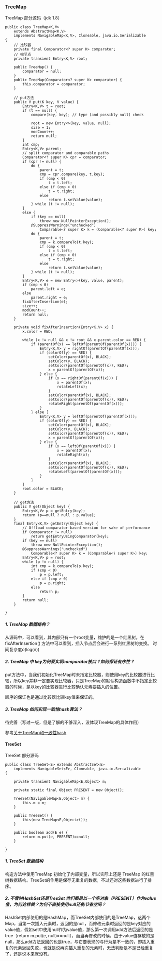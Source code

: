 ### TreeMap

TreeMap 部分源码（jdk 1.8）

```
public class TreeMap<K,V>
    extends AbstractMap<K,V>
    implements NavigableMap<K,V>, Cloneable, java.io.Serializable
{
    // 比较器
    private final Comparator<? super K> comparator;
    // 根节点
    private transient Entry<K,V> root;

    public TreeMap() {
        comparator = null;
    }
    public TreeMap(Comparator<? super K> comparator) {
        this.comparator = comparator;
    }

    // put方法
    public V put(K key, V value) {
        Entry<K,V> t = root;
        if (t == null) {
            compare(key, key); // type (and possibly null) check

            root = new Entry<>(key, value, null);
            size = 1;
            modCount++;
            return null;
        }
        int cmp;
        Entry<K,V> parent;
        // split comparator and comparable paths
        Comparator<? super K> cpr = comparator;
        if (cpr != null) {
            do {
                parent = t;
                cmp = cpr.compare(key, t.key);
                if (cmp < 0)
                    t = t.left;
                else if (cmp > 0)
                    t = t.right;
                else
                    return t.setValue(value);
            } while (t != null);
        }
        else {
            if (key == null)
                throw new NullPointerException();
            @SuppressWarnings("unchecked")
                Comparable<? super K> k = (Comparable<? super K>) key;
            do {
                parent = t;
                cmp = k.compareTo(t.key);
                if (cmp < 0)
                    t = t.left;
                else if (cmp > 0)
                    t = t.right;
                else
                    return t.setValue(value);
            } while (t != null);
        }
        Entry<K,V> e = new Entry<>(key, value, parent);
        if (cmp < 0)
            parent.left = e;
        else
            parent.right = e;
        fixAfterInsertion(e);
        size++;
        modCount++;
        return null;
    }

    private void fixAfterInsertion(Entry<K,V> x) {
        x.color = RED;

        while (x != null && x != root && x.parent.color == RED) {
            if (parentOf(x) == leftOf(parentOf(parentOf(x)))) {
                Entry<K,V> y = rightOf(parentOf(parentOf(x)));
                if (colorOf(y) == RED) {
                    setColor(parentOf(x), BLACK);
                    setColor(y, BLACK);
                    setColor(parentOf(parentOf(x)), RED);
                    x = parentOf(parentOf(x));
                } else {
                    if (x == rightOf(parentOf(x))) {
                        x = parentOf(x);
                        rotateLeft(x);
                    }
                    setColor(parentOf(x), BLACK);
                    setColor(parentOf(parentOf(x)), RED);
                    rotateRight(parentOf(parentOf(x)));
                }
            } else {
                Entry<K,V> y = leftOf(parentOf(parentOf(x)));
                if (colorOf(y) == RED) {
                    setColor(parentOf(x), BLACK);
                    setColor(y, BLACK);
                    setColor(parentOf(parentOf(x)), RED);
                    x = parentOf(parentOf(x));
                } else {
                    if (x == leftOf(parentOf(x))) {
                        x = parentOf(x);
                        rotateRight(x);
                    }
                    setColor(parentOf(x), BLACK);
                    setColor(parentOf(parentOf(x)), RED);
                    rotateLeft(parentOf(parentOf(x)));
                }
            }
        }
        root.color = BLACK;
    }

    // get方法
    public V get(Object key) {
        Entry<K,V> p = getEntry(key);
        return (p==null ? null : p.value);
    }
    final Entry<K,V> getEntry(Object key) {
        // Offload comparator-based version for sake of performance
        if (comparator != null)
            return getEntryUsingComparator(key);
        if (key == null)
            throw new NullPointerException();
        @SuppressWarnings("unchecked")
            Comparable<? super K> k = (Comparable<? super K>) key;
        Entry<K,V> p = root;
        while (p != null) {
            int cmp = k.compareTo(p.key);
            if (cmp < 0)
                p = p.left;
            else if (cmp > 0)
                p = p.right;
            else
                return p;
        }
        return null;
    }

}

```

##### 1. TreeMap 数据结构？

从源码中，可以看到，其内部只有一个root变量，维护的是一个红黑树，在fixAfterInsertion() 方法中可以看到，插入节点后会进行一系列红黑树的变换。
时间复杂度o(log(n))

##### 2. TreeMap 中  key为何要实现comparator接口？如何保证有序性？

put方法中，当我们初始化TreeMap时未指定比较器，则使用key的比较器进行比较，所以key并非一定要实现比较器，只是TreeMap的默认构造函数中不指定比较器的时候，是以key的比较器进行比较确认元素要插入的位置。

顺序的保证也是通过比较器比较key值来保证的。

##### 3. TreeMap 如何实现一致性hash算法？ 

待完善（写过一版，但是了解的不够深入，没体现TreeMap的具体作用）

参考[关于TreeMap和一致性hash](https://zhuanlan.zhihu.com/p/20270435)

#### TreeSet

TreeSet 部分源码

```
public class TreeSet<E> extends AbstractSet<E>
    implements NavigableSet<E>, Cloneable, java.io.Serializable
{
    
    private transient NavigableMap<E,Object> m;

    private static final Object PRESENT = new Object();
    
    TreeSet(NavigableMap<E,Object> m) {
        this.m = m;
    }

    public TreeSet() {
        this(new TreeMap<E,Object>());
    }

    public boolean add(E e) {
        return m.put(e, PRESENT)==null;
    }

}
```

##### 1. TreeSet 数据结构
构造方法中使用TreeMap 初始化了内部变量，所以实际上还是 TreeMap 的红黑树数据结构。TreeSet的作用是保存无重复的数据，不过还对这些数据进行了排序。

##### 2. 不管时HashSet还是TreeSet 他们都是以一个空对象（PRESENT）作为value值，为何这样做？为何不直接使用null还能节省空间？

HashSet内部使用的是HashMap，而TreeSet内部使用的是TreeMap，这两个Map，当第一次插入元素时，返回的是null，而修改元素时返回的是key对应的value值，假如set中使用null作为value值，那么第一次调用add方法后返回的是true（return m.put(e, null)==null），而当再修改的时候，由于value值存放的是null，那么add方法返回的也是true，与它要表现的与行为是不一致的，即插入重复的元素返回失败，也就是说再次插入重复的元素时，无法判断是不是已经重复了，还是说本来就没有。


